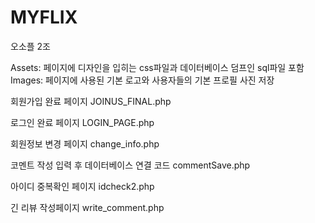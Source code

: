 # MYFLIX
오소플 2조

Assets: 페이지에 디자인을 입히는 css파일과 데이터베이스 덤프인 sql파일 포함
Images: 페이지에 사용된 기본 로고와 사용자들의 기본 프로필 사진 저장

회원가입 완료 페이지
JOINUS_FINAL.php

로그인 완료 페이지
LOGIN_PAGE.php

회원정보 변경 페이지
change_info.php

코멘트 작성 입력 후 데이터베이스 연결 코드
commentSave.php

아이디 중복확인 페이지
idcheck2.php

긴 리뷰 작성페이지
write_comment.php
